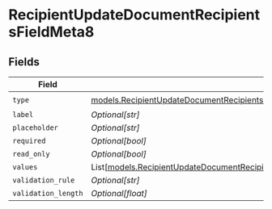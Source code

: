 # RecipientUpdateDocumentRecipientsFieldMeta8


## Fields

| Field                                                                                                                                                                                                                                                                  | Type                                                                                                                                                                                                                                                                   | Required                                                                                                                                                                                                                                                               | Description                                                                                                                                                                                                                                                            |
| ---------------------------------------------------------------------------------------------------------------------------------------------------------------------------------------------------------------------------------------------------------------------- | ---------------------------------------------------------------------------------------------------------------------------------------------------------------------------------------------------------------------------------------------------------------------- | ---------------------------------------------------------------------------------------------------------------------------------------------------------------------------------------------------------------------------------------------------------------------- | ---------------------------------------------------------------------------------------------------------------------------------------------------------------------------------------------------------------------------------------------------------------------- |
| `type`                                                                                                                                                                                                                                                                 | [models.RecipientUpdateDocumentRecipientsFieldMetaDocumentsRecipientsResponse200ApplicationJSONResponseBodyRecipientsFieldsType](../models/recipientupdatedocumentrecipientsfieldmetadocumentsrecipientsresponse200applicationjsonresponsebodyrecipientsfieldstype.md) | :heavy_check_mark:                                                                                                                                                                                                                                                     | N/A                                                                                                                                                                                                                                                                    |
| `label`                                                                                                                                                                                                                                                                | *Optional[str]*                                                                                                                                                                                                                                                        | :heavy_minus_sign:                                                                                                                                                                                                                                                     | N/A                                                                                                                                                                                                                                                                    |
| `placeholder`                                                                                                                                                                                                                                                          | *Optional[str]*                                                                                                                                                                                                                                                        | :heavy_minus_sign:                                                                                                                                                                                                                                                     | N/A                                                                                                                                                                                                                                                                    |
| `required`                                                                                                                                                                                                                                                             | *Optional[bool]*                                                                                                                                                                                                                                                       | :heavy_minus_sign:                                                                                                                                                                                                                                                     | N/A                                                                                                                                                                                                                                                                    |
| `read_only`                                                                                                                                                                                                                                                            | *Optional[bool]*                                                                                                                                                                                                                                                       | :heavy_minus_sign:                                                                                                                                                                                                                                                     | N/A                                                                                                                                                                                                                                                                    |
| `values`                                                                                                                                                                                                                                                               | List[[models.RecipientUpdateDocumentRecipientsFieldMetaDocumentsRecipientsValues](../models/recipientupdatedocumentrecipientsfieldmetadocumentsrecipientsvalues.md)]                                                                                                   | :heavy_minus_sign:                                                                                                                                                                                                                                                     | N/A                                                                                                                                                                                                                                                                    |
| `validation_rule`                                                                                                                                                                                                                                                      | *Optional[str]*                                                                                                                                                                                                                                                        | :heavy_minus_sign:                                                                                                                                                                                                                                                     | N/A                                                                                                                                                                                                                                                                    |
| `validation_length`                                                                                                                                                                                                                                                    | *Optional[float]*                                                                                                                                                                                                                                                      | :heavy_minus_sign:                                                                                                                                                                                                                                                     | N/A                                                                                                                                                                                                                                                                    |